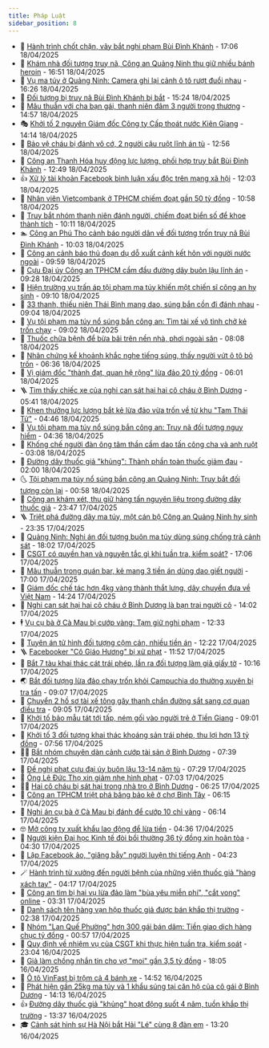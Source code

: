 ```yaml
---
title: Pháp Luật
sidebar_position: 8
---
```


<!-- dantri-phap-luat:START -->
- 🌊 [Hành trình chốt chặn, vây bắt nghi phạm Bùi Đình Khánh](https://dantri.com.vn/phap-luat/hanh-trinh-chot-chan-vay-bat-nghi-pham-bui-dinh-khanh-20250418235856923.htm) - 17:06 18/04/2025
- 🐲 [Khám nhà đối tượng truy nã, Công an Quảng Ninh thu giữ nhiều bánh heroin](https://dantri.com.vn/phap-luat/kham-nha-doi-tuong-truy-na-cong-an-quang-ninh-thu-giu-nhieu-banh-heroin-20250418234516080.htm) - 16:51 18/04/2025
- 🌁 [Vụ ma túy ở Quảng Ninh: Camera ghi lại cảnh ô tô rượt đuổi nhau](https://dantri.com.vn/phap-luat/vu-ma-tuy-o-quang-ninh-camera-ghi-lai-canh-o-to-ruot-duoi-nhau-20250418231757222.htm) - 16:26 18/04/2025
- 🎃 [Đối tượng bị truy nã Bùi Đình Khánh bị bắt](https://dantri.com.vn/phap-luat/doi-tuong-bi-truy-na-bui-dinh-khanh-bi-bat-20250418222316856.htm) - 15:24 18/04/2025
- 🦅 [Mâu thuẫn với cha bạn gái, thanh niên đâm 3 người trọng thương](https://dantri.com.vn/phap-luat/mau-thuan-voi-cha-ban-gai-thanh-nien-dam-3-nguoi-trong-thuong-20250418214359031.htm) - 14:57 18/04/2025
- 🎭 [Khởi tố 2 nguyên Giám đốc Công ty Cấp thoát nước Kiên Giang](https://dantri.com.vn/phap-luat/khoi-to-2-nguyen-giam-doc-cong-ty-cap-thoat-nuoc-kien-giang-20250418204121897.htm) - 14:14 18/04/2025
- 🤗 [Bảo vệ cháu bị đánh vô cớ, 2 người cậu ruột lĩnh án tù](https://dantri.com.vn/phap-luat/bao-ve-chau-bi-danh-vo-co-2-nguoi-cau-ruot-linh-an-tu-20250418192245968.htm) - 12:56 18/04/2025
- 🚀 [Công an Thanh Hóa huy động lực lượng, phối hợp truy bắt Bùi Đình Khánh](https://dantri.com.vn/phap-luat/cong-an-thanh-hoa-huy-dong-luc-luong-phoi-hop-truy-bat-bui-dinh-khanh-20250418191312988.htm) - 12:49 18/04/2025
- 👍 [Xử lý tài khoản Facebook bình luận xấu độc trên mạng xã hội](https://dantri.com.vn/phap-luat/xu-ly-tai-khoan-facebook-binh-luan-xau-doc-tren-mang-xa-hoi-20250418183851437.htm) - 12:03 18/04/2025
- 🧐 [Nhân viên Vietcombank ở TPHCM chiếm đoạt gần 50 tỷ đồng](https://dantri.com.vn/phap-luat/nhan-vien-vietcombank-o-tphcm-chiem-doat-gan-50-ty-dong-20250418165407237.htm) - 10:58 18/04/2025
- 🫶 [Truy bắt nhóm thanh niên đánh người, chiếm đoạt biển số để khoe thành tích](https://dantri.com.vn/phap-luat/truy-bat-nhom-thanh-nien-danh-nguoi-chiem-doat-bien-so-de-khoe-thanh-tich-20250418170211454.htm) - 10:11 18/04/2025
- 🏊 [Công an Phú Thọ cảnh báo người dân về đối tượng trốn truy nã Bùi Đình Khánh](https://dantri.com.vn/phap-luat/cong-an-phu-tho-canh-bao-nguoi-dan-ve-doi-tuong-tron-truy-na-bui-dinh-khanh-20250418165259461.htm) - 10:03 18/04/2025
- 🌋 [Công an cảnh báo thủ đoạn dụ dỗ xuất cảnh kết hôn với người nước ngoài](https://dantri.com.vn/phap-luat/cong-an-canh-bao-thu-doan-du-do-xuat-canh-ket-hon-voi-nguoi-nuoc-ngoai-20250418161945205.htm) - 09:59 18/04/2025
- 👹 [Cựu Đại úy Công an TPHCM cầm đầu đường dây buôn lậu lĩnh án](https://dantri.com.vn/phap-luat/cuu-dai-uy-cong-an-tphcm-cam-dau-duong-day-buon-lau-linh-an-20250418151404592.htm) - 09:28 18/04/2025
- 🫣 [Hiện trường vụ trấn áp tội phạm ma túy khiến một chiến sĩ công an hy sinh](https://dantri.com.vn/phap-luat/hien-truong-vu-tran-ap-toi-pham-ma-tuy-khien-mot-chien-si-cong-an-hy-sinh-20250418160309846.htm) - 09:10 18/04/2025
- 🎃 [33 thanh, thiếu niên Thái Bình mang dao, súng bắn cồn đi đánh nhau](https://dantri.com.vn/phap-luat/33-thanh-thieu-nien-thai-binh-mang-dao-sung-ban-con-di-danh-nhau-20250418155228614.htm) - 09:04 18/04/2025
- 🌝 [Vụ tội phạm ma túy nổ súng bắn công an: Tìm tài xế vô tình chở kẻ trốn chạy](https://dantri.com.vn/phap-luat/vu-toi-pham-ma-tuy-no-sung-ban-cong-an-tim-tai-xe-vo-tinh-cho-ke-tron-chay-20250418153201314.htm) - 09:02 18/04/2025
- 🚀 [Thuốc chữa bệnh để bừa bãi trên nền nhà, phơi ngoài sân](https://dantri.com.vn/phap-luat/thuoc-chua-benh-de-bua-bai-tren-nen-nha-phoi-ngoai-san-20250418144926228.htm) - 08:08 18/04/2025
- 🥷 [Nhân chứng kể khoảnh khắc nghe tiếng súng, thấy người vứt ô tô bỏ trốn](https://dantri.com.vn/phap-luat/nhan-chung-ke-khoanh-khac-nghe-tieng-sung-thay-nguoi-vut-o-to-bo-tron-20250418132025096.htm) - 06:36 18/04/2025
- 👺 [Vị giám đốc &quot;thành đạt, quan hệ rộng&quot; lừa đảo 20 tỷ đồng](https://dantri.com.vn/phap-luat/vi-giam-doc-thanh-dat-quan-he-rong-lua-dao-20-ty-dong-20250418113800717.htm) - 06:01 18/04/2025
- 🪜 [Tìm thấy chiếc xe của nghi can sát hại hai cô cháu ở Bình Dương](https://dantri.com.vn/phap-luat/tim-thay-chiec-xe-cua-nghi-can-sat-hai-hai-co-chau-o-binh-duong-20250418120423938.htm) - 05:41 18/04/2025
- 🦄 [Khen thưởng lực lượng bắt kẻ lừa đảo vừa trốn về từ khu &quot;Tam Thái Tử&quot;](https://dantri.com.vn/phap-luat/khen-thuong-luc-luong-bat-ke-lua-dao-vua-tron-ve-tu-khu-tam-thai-tu-20250418111505744.htm) - 04:46 18/04/2025
- 🦍 [Vụ tội phạm ma túy nổ súng bắn công an: Truy nã đối tượng nguy hiểm](https://dantri.com.vn/phap-luat/vu-toi-pham-ma-tuy-no-sung-ban-cong-an-truy-na-doi-tuong-nguy-hiem-20250418112327251.htm) - 04:36 18/04/2025
- 🌁 [Khống chế người đàn ông tâm thần cầm dao tấn công cha và anh ruột](https://dantri.com.vn/phap-luat/khong-che-nguoi-dan-ong-tam-than-cam-dao-tan-cong-cha-va-anh-ruot-20250418093223350.htm) - 03:08 18/04/2025
- 💯 [Đường dây thuốc giả &quot;khủng&quot;: Thành phần toàn thuốc giảm đau](https://dantri.com.vn/phap-luat/duong-day-thuoc-gia-khung-thanh-phan-toan-thuoc-giam-dau-20250418083358953.htm) - 02:00 18/04/2025
- 🌜 [Tội phạm ma túy nổ súng bắn công an Quảng Ninh: Truy bắt đối tượng còn lại](https://dantri.com.vn/phap-luat/toi-pham-ma-tuy-no-sung-ban-cong-an-quang-ninh-truy-bat-doi-tuong-con-lai-20250418074200494.htm) - 00:58 18/04/2025
- 👹 [Công an khám xét, thu giữ hàng tấn nguyên liệu trong đường dây thuốc giả](https://dantri.com.vn/phap-luat/cong-an-kham-xet-thu-giu-hang-tan-nguyen-lieu-trong-duong-day-thuoc-gia-20250417185318644.htm) - 23:47 17/04/2025
- 🪜 [Triệt phá đường dây ma túy, một cán bộ Công an Quảng Ninh hy sinh](https://dantri.com.vn/phap-luat/triet-pha-duong-day-ma-tuy-mot-can-bo-cong-an-quang-ninh-hy-sinh-20250418062943612.htm) - 23:35 17/04/2025
- 🦩 [Quảng Ninh: Nghi án đối tượng buôn ma túy dùng súng chống trả cảnh sát](https://dantri.com.vn/phap-luat/quang-ninh-nghi-an-doi-tuong-buon-ma-tuy-dung-sung-chong-tra-canh-sat-20250418005446956.htm) - 18:02 17/04/2025
- 💂 [CSGT có quyền hạn và nguyên tắc gì khi tuần tra, kiểm soát?](https://dantri.com.vn/phap-luat/csgt-co-quyen-han-va-nguyen-tac-gi-khi-tuan-tra-kiem-soat-20250417230710897.htm) - 17:06 17/04/2025
- 💃 [Mâu thuẫn trong quán bar, kẻ mang 3 tiền án dùng dao giết người](https://dantri.com.vn/phap-luat/mau-thuan-trong-quan-bar-ke-mang-3-tien-an-dung-dao-giet-nguoi-20250417230135879.htm) - 17:00 17/04/2025
- 🧐 [Giám đốc chế tác hơn 4kg vàng thành thắt lưng, dây chuyền đưa về Việt Nam](https://dantri.com.vn/phap-luat/giam-doc-che-tac-hon-4kg-vang-thanh-that-lung-day-chuyen-dua-ve-viet-nam-20250417205959209.htm) - 14:24 17/04/2025
- 🤗 [Nghi can sát hại hai cô cháu ở Bình Dương là bạn trai người cô](https://dantri.com.vn/phap-luat/nghi-can-sat-hai-hai-co-chau-o-binh-duong-la-ban-trai-nguoi-co-20250417203801095.htm) - 14:02 17/04/2025
- 🕴 [Vụ cụ bà ở Cà Mau bị cướp vàng: Tạm giữ nghi phạm](https://dantri.com.vn/phap-luat/vu-cu-ba-o-ca-mau-bi-cuop-vang-tam-giu-nghi-pham-20250417182744698.htm) - 12:33 17/04/2025
- 🐎 [Tuyên án tử hình đối tượng cộm cán, nhiều tiền án](https://dantri.com.vn/phap-luat/tuyen-an-tu-hinh-doi-tuong-com-can-nhieu-tien-an-20250417185916843.htm) - 12:22 17/04/2025
- 🪜 [Facebooker &quot;Cô Giáo Hương&quot; bị xử phạt](https://dantri.com.vn/phap-luat/facebooker-co-giao-huong-bi-xu-phat-20250417184120416.htm) - 11:52 17/04/2025
- 🤭 [Bắt 7 tàu khai thác cát trái phép, lần ra đối tượng làm giả giấy tờ](https://dantri.com.vn/phap-luat/bat-7-tau-khai-thac-cat-trai-phep-lan-ra-doi-tuong-lam-gia-giay-to-20250417165724916.htm) - 10:16 17/04/2025
- 🌏 [Bắt đối tượng lừa đảo chạy trốn khỏi Campuchia do thường xuyên bị tra tấn](https://dantri.com.vn/phap-luat/bat-doi-tuong-lua-dao-chay-tron-khoi-campuchia-do-thuong-xuyen-bi-tra-tan-20250417154821651.htm) - 09:07 17/04/2025
- 🎃 [Chuyển 2 hồ sơ tài xế tông gãy thanh chắn đường sắt sang cơ quan điều tra](https://dantri.com.vn/phap-luat/chuyen-2-ho-so-tai-xe-tong-gay-thanh-chan-duong-sat-sang-co-quan-dieu-tra-20250417143726698.htm) - 09:05 17/04/2025
- 🗽 [Khởi tố bảo mẫu tát tới tấp, ném gối vào người trẻ ở Tiền Giang](https://dantri.com.vn/phap-luat/khoi-to-bao-mau-tat-toi-tap-nem-goi-vao-nguoi-tre-o-tien-giang-20250417145949992.htm) - 09:01 17/04/2025
- 🌁 [Khởi tố 3 đối tượng khai thác khoáng sản trái phép, thu lợi hơn 13 tỷ đồng](https://dantri.com.vn/phap-luat/khoi-to-3-doi-tuong-khai-thac-khoang-san-trai-phep-thu-loi-hon-13-ty-dong-20250417125430850.htm) - 07:56 17/04/2025
- 🧑‍💻 [Bắt nhóm chuyên dàn cảnh cướp tài sản ở Bình Dương](https://dantri.com.vn/phap-luat/bat-nhom-chuyen-dan-canh-cuop-tai-san-o-binh-duong-20250417125938713.htm) - 07:39 17/04/2025
- 🌮 [Đề nghị phạt cựu đại úy buôn lậu 13-14 năm tù](https://dantri.com.vn/phap-luat/de-nghi-phat-cuu-dai-uy-buon-lau-13-14-nam-tu-20250417130113993.htm) - 07:29 17/04/2025
- 🤗 [Ông Lê Đức Thọ xin giảm nhẹ hình phạt](https://dantri.com.vn/phap-luat/ong-le-duc-tho-xin-giam-nhe-hinh-phat-20250417131556248.htm) - 07:03 17/04/2025
- 👨‍🏫 [Hai cô cháu bị sát hại trong nhà trọ ở Bình Dương](https://dantri.com.vn/phap-luat/hai-co-chau-bi-sat-hai-trong-nha-tro-o-binh-duong-20250417130756135.htm) - 06:25 17/04/2025
- 🎉 [Công an TPHCM triệt phá băng bảo kê ở chợ Bình Tây](https://dantri.com.vn/phap-luat/cong-an-tphcm-triet-pha-bang-bao-ke-o-cho-binh-tay-20250417094922058.htm) - 06:15 17/04/2025
- 🤗 [Nghi án cụ bà ở Cà Mau bị đánh để cướp 10 chỉ vàng](https://dantri.com.vn/phap-luat/nghi-an-cu-ba-o-ca-mau-bi-danh-de-cuop-10-chi-vang-20250417123812126.htm) - 06:14 17/04/2025
- 🤓 [Mở công ty xuất khẩu lao động để lừa tiền](https://dantri.com.vn/phap-luat/mo-cong-ty-xuat-khau-lao-dong-de-lua-tien-20250417082143894.htm) - 04:36 17/04/2025
- 👹 [Người kiện Đại học Kinh tế đòi bồi thường 36 tỷ đồng xin hoãn tòa](https://dantri.com.vn/phap-luat/nguoi-kien-dai-hoc-kinh-te-doi-boi-thuong-36-ty-dong-xin-hoan-toa-20250417103248727.htm) - 04:30 17/04/2025
- 🐘 [Lập Facebook ảo, &quot;giăng bẫy&quot; người luyện thi tiếng Anh](https://dantri.com.vn/phap-luat/lap-facebook-ao-giang-bay-nguoi-luyen-thi-tieng-anh-20250417105538136.htm) - 04:23 17/04/2025
- 🪄 [Hành trình từ xưởng đến người bệnh của những viên thuốc giả &quot;hàng xách tay&quot;](https://dantri.com.vn/phap-luat/hanh-trinh-tu-xuong-den-nguoi-benh-cua-nhung-vien-thuoc-gia-hang-xach-tay-20250417101410619.htm) - 04:17 17/04/2025
- 💄 [Công an tìm bị hại vụ lừa đảo làm &quot;bùa yêu miễn phí&quot;, &quot;cắt vong&quot; online](https://dantri.com.vn/phap-luat/cong-an-tim-bi-hai-vu-lua-dao-lam-bua-yeu-mien-phi-cat-vong-online-20250417094803558.htm) - 03:31 17/04/2025
- 🐎 [Danh sách tên hàng vạn hộp thuốc giả được bán khắp thị trường](https://dantri.com.vn/phap-luat/danh-sach-ten-hang-van-hop-thuoc-gia-duoc-ban-khap-thi-truong-20250417073448551.htm) - 02:38 17/04/2025
- 💯 [Nhóm &quot;Lan Quế Phường&quot; hơn 300 gái bán dâm: Tiền giao dịch hàng chục tỷ đồng](https://dantri.com.vn/phap-luat/nhom-lan-que-phuong-hon-300-gai-ban-dam-tien-giao-dich-hang-chuc-ty-dong-20250417071410991.htm) - 00:57 17/04/2025
- 💯 [Quy định về nhiệm vụ của CSGT khi thực hiện tuần tra, kiểm soát](https://dantri.com.vn/phap-luat/quy-dinh-ve-nhiem-vu-cua-csgt-khi-thuc-hien-tuan-tra-kiem-soat-20250417001437880.htm) - 23:04 16/04/2025
- 🌈 [Giả làm chồng nhắn tin cho vợ &quot;moi&quot; gần 3,5 tỷ đồng](https://dantri.com.vn/phap-luat/gia-lam-chong-nhan-tin-cho-vo-moi-gan-35-ty-dong-20250416224803143.htm) - 18:05 16/04/2025
- 🧠 [Ô tô VinFast bị trộm cả 4 bánh xe](https://dantri.com.vn/phap-luat/o-to-vinfast-bi-trom-ca-4-banh-xe-20250416214627579.htm) - 14:52 16/04/2025
- 🌈 [Phát hiện gần 25kg ma túy và 1 khẩu súng tại căn hộ của cô gái ở Bình Dương](https://dantri.com.vn/phap-luat/phat-hien-gan-25kg-ma-tuy-va-1-khau-sung-tai-can-ho-cua-co-gai-o-binh-duong-20250416193339716.htm) - 14:13 16/04/2025
- 👍 [Đường dây thuốc giả &quot;khủng&quot; hoạt động suốt 4 năm, tuồn khắp thị trường](https://dantri.com.vn/phap-luat/duong-day-thuoc-gia-khung-hoat-dong-suot-4-nam-tuon-khap-thi-truong-20250416194952273.htm) - 13:37 16/04/2025
- 🎓 [Cảnh sát hình sự Hà Nội bắt Hải &quot;Lé&quot; cùng 8 đàn em](https://dantri.com.vn/phap-luat/canh-sat-hinh-su-ha-noi-bat-hai-le-cung-8-dan-em-20250416201308907.htm) - 13:20 16/04/2025<!-- dantri-phap-luat:END -->
